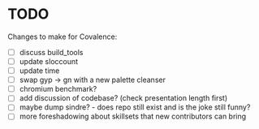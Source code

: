 # TODO

Changes to make for Covalence:

- [ ] discuss build_tools
- [ ] update sloccount
- [ ] update time
- [ ] swap gyp -> gn with a new palette cleanser
- [ ] chromium benchmark?
- [ ] add discussion of codebase? (check presentation length first)
- [ ] maybe dump sindre? - does repo still exist and is the joke still funny?
- [ ] more foreshadowing about skillsets that new contributors can bring
